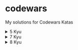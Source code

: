 # codewars

My solutions for Codewars Katas

<details>
<summary>5 Kyu</summary>
- First non-repeating character (Python)
<br>
</details>

<details>
<summary>7 Kyu</summary>
- Credit card mask (Python)
<br>
- Find the next perfect square! (Python)
<br>
- Friend or Foe? (Python)
<br>
- Regex validate PIN code (Python)
<br>
- Sum of odd numbers (Python)
<br>
- Vampire Numbers (Python)
<br>
</details>

<details>
<summary>8 Kyu</summary>
- Convert number to reversed array of digits (Python)
<br>
- Counting Sheep (Python)
<br>
- Floating point comparison (Python)
<br>
- Get Planet Name by ID (Python)
<br>
- Is Opposite (Python)
<br>
- Lost Without a Map (Python)
<br>
- Opposites Attract (Python)
<br>
- Reversed Strings (Python)
<br>
 - Total amount of points (Python)
 <br>
</details>
